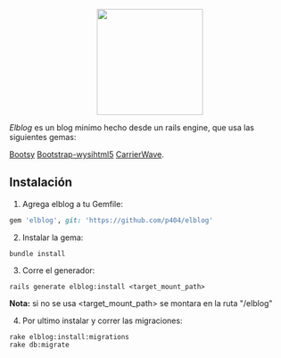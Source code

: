 <p align="center">
    <img src="http://www.lataco.com/wp-content/uploads/15askamexican.jpg" width="190px"/>
</p>

*Elblog* es un blog minimo hecho desde un rails engine, que usa las siguientes gemas: 

[Bootsy](https://github.com/volmer/bootsy)
[Bootstrap-wysihtml5](https://github.com/jhollingworth/bootstrap-wysihtml5)
[CarrierWave](https://github.com/carrierwaveuploader/carrierwave).


## Instalación

1. Agrega elblog a tu Gemfile:
  ```ruby
  gem 'elblog', git: 'https://github.com/p404/elblog'
  ```

2. Instalar la gema:
  ```console
  bundle install
  ```

3. Corre el generador:
  ```console
  rails generate elblog:install <target_mount_path>
  ```
  
  **Nota:** si no se usa <target_mount_path> se montara en la ruta "/elblog"

4. Por ultimo instalar y correr las migraciones:
  ```console
  rake elblog:install:migrations
  rake db:migrate
  ```
